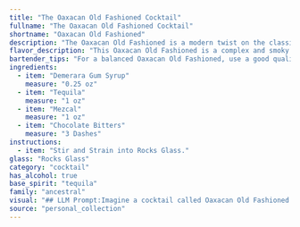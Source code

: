 ```yaml
---
title: "The Oaxacan Old Fashioned Cocktail"
fullname: "The Oaxacan Old Fashioned Cocktail"
shortname: "Oaxacan Old Fashioned"
description: "The Oaxacan Old Fashioned is a modern twist on the classic Old Fashioned, drawing inspiration from the rich history of mezcal in Oaxaca, Mexico.  It's a riff on the classic, adding smoky mezcal to the traditional sugar, bitters, and spirit base, creating a complex and nuanced flavor profile. "
flavor_description: "This Oaxacan Old Fashioned is a complex and smoky cocktail. The Demerara Gum Syrup adds a rich, caramel sweetness, while the tequila provides a bright, vegetal backbone. The smoky notes of the mezcal come through beautifully, enhanced by the subtle, bitter chocolate notes of the bitters. The result is a truly unique and memorable drink that is both sweet and savory, with a lingering warmth. "
bartender_tips: "For a balanced Oaxacan Old Fashioned, use a good quality, smoky Mezcal and a high-proof Tequila.  Dissolve the Demerara Gum Syrup in a little hot water to create a smooth syrup.  Don't over-muddle the orange peel, just a light squeeze to release oils.  Use a large ice cube for slow dilution and a rocks glass to retain the smoky aroma.  Finish with a dash of chocolate bitters and a flamed orange peel for a dramatic touch. "
ingredients:
  - item: "Demerara Gum Syrup"
    measure: "0.25 oz"
  - item: "Tequila"
    measure: "1 oz"
  - item: "Mezcal"
    measure: "1 oz"
  - item: "Chocolate Bitters"
    measure: "3 Dashes"
instructions:
  - item: "Stir and Strain into Rocks Glass."
glass: "Rocks Glass"
category: "cocktail"
has_alcohol: true
base_spirit: "tequila"
family: "ancestral"
visual: "## LLM Prompt:Imagine a cocktail called Oaxacan Old Fashioned in a classic rocks glass. Describe the visual appeal of this drink, focusing on:* **Color:** What shades are present, and how do they blend? Is it a single, deep hue or a layered effect?* **Texture:** What kind of surface does the drink have? Is it smooth, oily, or bubbly?* **Garnish:** If any, what is the garnish and how does it enhance the visual appeal?* **Overall impression:** Is it a simple, elegant drink or a more complex, layered one? How does it make you feel just by looking at it?**Note:** The drink is made with Demerara Gum Syrup, Tequila, Mezcal, and Chocolate Bitters. "
source: "personal_collection"
---
```


